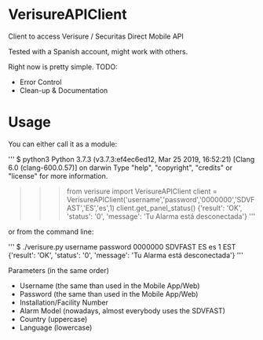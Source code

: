 # VerisureAPIClient
Client to access Verisure / Securitas Direct Mobile API

Tested with a Spanish account, might work with others.

Right now is pretty simple. TODO:
* Error Control
* Clean-up & Documentation

# Usage

You can either call it as a module:

'''
$ python3
Python 3.7.3 (v3.7.3:ef4ec6ed12, Mar 25 2019, 16:52:21) 
[Clang 6.0 (clang-600.0.57)] on darwin
Type "help", "copyright", "credits" or "license" for more information.
>>> from verisure import VerisureAPIClient
>>> client = VerisureAPIClient('username','password','0000000','SDVFAST','ES','es',1)
>>> client.get_panel_status()
{'result': 'OK', 'status': '0', 'message': 'Tu Alarma está desconectada'}
'''

or from the command line:

'''
$ ./verisure.py username password 0000000 SDVFAST ES es 1 EST
{'result': 'OK', 'status': '0', 'message': 'Tu Alarma está desconectada'}
'''

Parameters (in the same order)
* Username (the same than used in the Mobile App/Web)
* Password (the same than used in the Mobile App/Web)
* Installation/Facility Number
* Alarm Model (nowadays, almost everybody uses the SDVFAST)
* Country (uppercase)
* Language (lowercase)
